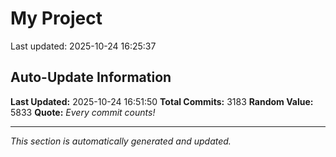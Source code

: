 # My Project


Last updated: 2025-10-24 16:25:37






















































































































































































































































































































































































































































































































































































































































































































































































































































































































































































































































































































































































































































































































































































































































































































































































































































































































































































































































































































































































































































































































































































































































































































































































































































































































































































































































































































































































































































































































































































































































































































































































































































































































































































































































































































































































































































































































## Auto-Update Information

**Last Updated:** 2025-10-24 16:51:50
**Total Commits:** 3183
**Random Value:** 5833
**Quote:** _Every commit counts!_

---
_This section is automatically generated and updated._
